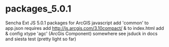 packages_5.0.1
==============
Sencha Ext JS 5.0.1 packages for ArcGIS javascript
add 'common' to app.json requires
add http://js.arcgis.com/3.10compact/ & <link rel="stylesheet" href="http://js.arcgis.com/3.10/js/esri/css/esri.css"> to index.html
add & config xtype 'agc' (ArcGis Component) somewhere see jsduck in docs and siesta test (pretty light so far) 
